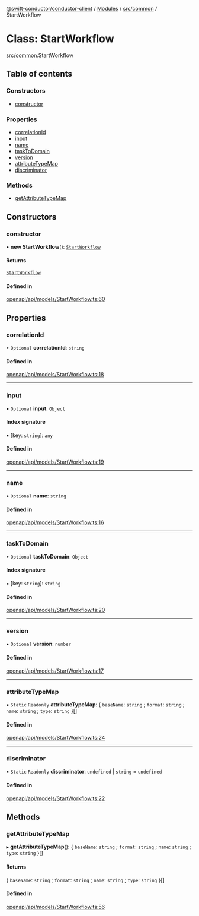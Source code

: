 [@swift-conductor/conductor-client](../README.md) / [Modules](../modules.md) / [src/common](../modules/src_common.md) / StartWorkflow

# Class: StartWorkflow

[src/common](../modules/src_common.md).StartWorkflow

## Table of contents

### Constructors

- [constructor](src_common.StartWorkflow.md#constructor)

### Properties

- [correlationId](src_common.StartWorkflow.md#correlationid)
- [input](src_common.StartWorkflow.md#input)
- [name](src_common.StartWorkflow.md#name)
- [taskToDomain](src_common.StartWorkflow.md#tasktodomain)
- [version](src_common.StartWorkflow.md#version)
- [attributeTypeMap](src_common.StartWorkflow.md#attributetypemap)
- [discriminator](src_common.StartWorkflow.md#discriminator)

### Methods

- [getAttributeTypeMap](src_common.StartWorkflow.md#getattributetypemap)

## Constructors

### constructor

• **new StartWorkflow**(): [`StartWorkflow`](src_common.StartWorkflow.md)

#### Returns

[`StartWorkflow`](src_common.StartWorkflow.md)

#### Defined in

[openapi/api/models/StartWorkflow.ts:60](https://github.com/swift-conductor/conductor-client-typescript/blob/9866b7c/openapi/api/models/StartWorkflow.ts#L60)

## Properties

### correlationId

• `Optional` **correlationId**: `string`

#### Defined in

[openapi/api/models/StartWorkflow.ts:18](https://github.com/swift-conductor/conductor-client-typescript/blob/9866b7c/openapi/api/models/StartWorkflow.ts#L18)

___

### input

• `Optional` **input**: `Object`

#### Index signature

▪ [key: `string`]: `any`

#### Defined in

[openapi/api/models/StartWorkflow.ts:19](https://github.com/swift-conductor/conductor-client-typescript/blob/9866b7c/openapi/api/models/StartWorkflow.ts#L19)

___

### name

• `Optional` **name**: `string`

#### Defined in

[openapi/api/models/StartWorkflow.ts:16](https://github.com/swift-conductor/conductor-client-typescript/blob/9866b7c/openapi/api/models/StartWorkflow.ts#L16)

___

### taskToDomain

• `Optional` **taskToDomain**: `Object`

#### Index signature

▪ [key: `string`]: `string`

#### Defined in

[openapi/api/models/StartWorkflow.ts:20](https://github.com/swift-conductor/conductor-client-typescript/blob/9866b7c/openapi/api/models/StartWorkflow.ts#L20)

___

### version

• `Optional` **version**: `number`

#### Defined in

[openapi/api/models/StartWorkflow.ts:17](https://github.com/swift-conductor/conductor-client-typescript/blob/9866b7c/openapi/api/models/StartWorkflow.ts#L17)

___

### attributeTypeMap

▪ `Static` `Readonly` **attributeTypeMap**: \{ `baseName`: `string` ; `format`: `string` ; `name`: `string` ; `type`: `string`  }[]

#### Defined in

[openapi/api/models/StartWorkflow.ts:24](https://github.com/swift-conductor/conductor-client-typescript/blob/9866b7c/openapi/api/models/StartWorkflow.ts#L24)

___

### discriminator

▪ `Static` `Readonly` **discriminator**: `undefined` \| `string` = `undefined`

#### Defined in

[openapi/api/models/StartWorkflow.ts:22](https://github.com/swift-conductor/conductor-client-typescript/blob/9866b7c/openapi/api/models/StartWorkflow.ts#L22)

## Methods

### getAttributeTypeMap

▸ **getAttributeTypeMap**(): \{ `baseName`: `string` ; `format`: `string` ; `name`: `string` ; `type`: `string`  }[]

#### Returns

\{ `baseName`: `string` ; `format`: `string` ; `name`: `string` ; `type`: `string`  }[]

#### Defined in

[openapi/api/models/StartWorkflow.ts:56](https://github.com/swift-conductor/conductor-client-typescript/blob/9866b7c/openapi/api/models/StartWorkflow.ts#L56)
